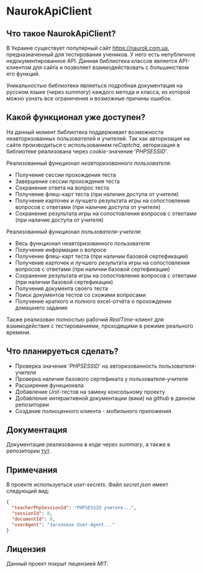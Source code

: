 # NaurokApiClient

## Что такое NaurokApiClient?
В Украине существует популярный сайт https://naurok.com.ua, предназначенный для тестирования учеников. У него есть непубличное недокументированное API.
Данная библиотека классов является API-клиентом для сайта и позволяет взаимодействовать с большинством его функций.

Уникальностью библиотеки являеться подробная документация на русском языке (через *summary*) каждого метода и класса,
из которой можно узнать все ограничения и возможные причины ошибок.

## Какой функционал уже доступен?
На данный момент библиотека поддерживает возможности неавторизованных пользователей и учителей.
Так как авторизация на сайте производиться с использованием *reСaptcha*, авторизация в библиотеке реализована через *cookie*-значение '*PHPSESSID*'.

Реализованный функционал *неавторизованного пользователя*:
* Получение сессии прохождения теста
* Завершение сессии прохождения теста
* Сохранение ответа на вопрос теста
* Получение флеш-карт теста (при наличие доступа от учителя)
* Получение карточек и лучшего результата игры на сопостовления вопросов с ответами (при наличие доступа от учителя)
* Сохранение результата игры на сопостовления вопросов с ответами (при наличие доступа от учителя)

Реализованный функционал *пользователя-учителя*:
* Весь функционал неавторизованного пользователя
* Получение информации о вопросе
* Получение флеш-карт теста (при наличии базовой сертефикации)
* Получение карточек и лучшего результата игры на сопостовления вопросов с ответами (при наличии базовой сертефикации)
* Сохранение результата игры на сопостовления вопросов с ответами (при наличии базовой сертефикации)
* Получения документа своего теста
* Поиск документов тестов со схожими вопросами
* Получение краткого и полного excel-отчёта о прохождении домашнего задания

Также реализован полностью рабочий *RealTime*-клиент для взаимодействия с тестированиями, проходящими в режиме реального времени.

## Что планируеться сделать?
* Проверка значения '*PHPSESSID*' на авторизованность пользователя-учителя
* Проверка наличия базового сертефиката у пользователя-учителя
* Расширение функционала
* Добавление *Unit*-тестов на замену консольному проекту
* Добавление интерактивной документации (вики) на *github* в данном репозитории
* Создание полноценного клиента - мобильного приложения

## Документация
Документация реализованна в коде через *summary*, а также в репозитории [тут](https://github.com/IhorKuzmichov/KuzCode.NaurokApiClient/wiki).

## Примечания
В проекте используеться *user-secrets*. Файл *secret.json* имеет следующий вид:
```json
{
  "teacherPhpSessionId": "PHPSESSID учителя...",
  "sessionId": 0,
  "documentId": 0,
  "userAgent": "Заголовок User-Agent..."
}
```

## Лицензия
Данный проект покрыт лицензией *MIT*.

